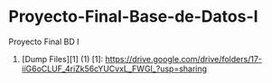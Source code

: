 # Proyecto-Final-Base-de-Datos-I
Proyecto Final BD I
1. [Dump Files][1] (1)
[1]: https://drive.google.com/drive/folders/17-iiG6oCLUF_4riZk56cYUCvxL_FWGI_?usp=sharing
